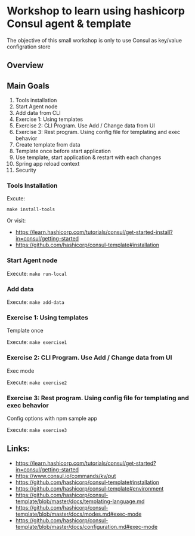 # Workshop to learn using hashicorp Consul agent & template

The objective of this small workshop is only to use Consul as key/value configration store

## Overview

## Main Goals
 1. Tools installation
 1. Start Agent node
 1. Add data from CLI
 1. Exercise 1: Using templates
 1. Exercise 2: CLI Program. Use Add / Change data from UI
 1. Exercise 3: Rest program. Using config file for templating and exec behavior
 1. Create template from data
 1. Template once before start application
 1. Use template, start application & restart with each changes
 1. Spring app reload context
 1. Security


### Tools Installation

Excute:

`make install-tools`

Or visit:
- https://learn.hashicorp.com/tutorials/consul/get-started-install?in=consul/getting-started
- https://github.com/hashicorp/consul-template#installation

### Start Agent node

Execute:
`make run-local`

### Add data

Execute:
`make add-data`

### Exercise 1: Using templates

Template once

Execute:
`make exercise1`

### Exercise 2: CLI Program. Use Add / Change data from UI

Exec mode

Execute:
`make exercise2`

### Exercise 3: Rest program. Using config file for templating and exec behavior

Config options with npm sample app

Execute:
`make exercise3`

## Links:

- https://learn.hashicorp.com/tutorials/consul/get-started?in=consul/getting-started
- https://www.consul.io/commands/kv/put
- https://github.com/hashicorp/consul-template#installation
- https://github.com/hashicorp/consul-template#environment
- https://github.com/hashicorp/consul-template/blob/master/docs/templating-language.md
- https://github.com/hashicorp/consul-template/blob/master/docs/modes.md#exec-mode
- https://github.com/hashicorp/consul-template/blob/master/docs/configuration.md#exec-mode


